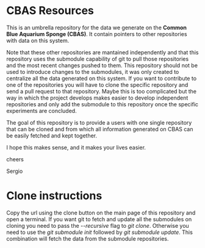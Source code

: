 # CBAS Resources

This is an umbrella repository for the data we generate on the **Common Blue Aquarium Sponge (CBAS)**. It contain pointers to other repositories with data on this system.

Note that these other repositories are mantained independently and that this repository uses the submodule capability of git to pull those repositories and the most recent changes pushed to them. This repository should not be used to introduce changes to the submodules, it was only created to centralize all the data generated on this system. If you want to contribute to one of the repositories you will have to clone the specific repository and send a pull request to that repository. Maybe this is too complicated but the way in which the project develops makes easier to develop independent repositories and only add the submodule to this repository once the specific experiments are concluded.

The goal of this repository is to provide a users with one single repository that can be cloned and from which all information generated on CBAS can be easily fetched and kept together.

I hope this makes sense, and it makes your lives easier.

cheers

Sergio


# Clone instructions

Copy the url using the clone button on the main page of this repository and open a terminal. If you want git to fetch and update all the submodules on cloning you need to pass the *--recursive* flag to *git clone*. Otherwise you need to use the *git submodule init* followed by *git submodule update*. This combination will fetch the data from the submodule repositories.


